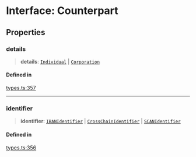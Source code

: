 # Interface: Counterpart

## Properties

### details

> **details**: [`Individual`](/docs/packages/SDK/interfaces/Individual.md) \| [`Corporation`](/docs/packages/SDK/interfaces/Corporation.md)

#### Defined in

[types.ts:357](https://github.com/monerium/js-monorepo/blob/main/packages/sdk/src/types.ts#L357)

***

### identifier

> **identifier**: [`IBANIdentifier`](/docs/packages/SDK/interfaces/IBANIdentifier.md) \| [`CrossChainIdentifier`](/docs/packages/SDK/interfaces/CrossChainIdentifier.md) \| [`SCANIdentifier`](/docs/packages/SDK/interfaces/SCANIdentifier.md)

#### Defined in

[types.ts:356](https://github.com/monerium/js-monorepo/blob/main/packages/sdk/src/types.ts#L356)
